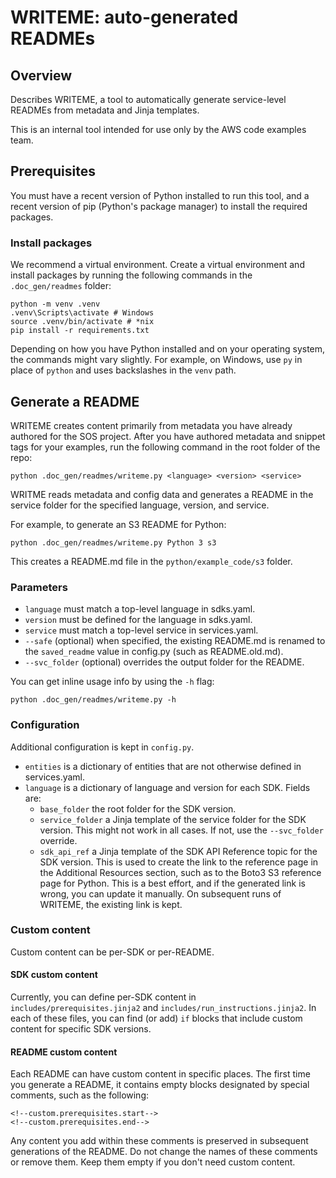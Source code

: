 # WRITEME: auto-generated READMEs

## Overview

Describes WRITEME, a tool to automatically generate service-level READMEs from
metadata and Jinja templates.

This is an internal tool intended for use only by the AWS code examples team.

## Prerequisites

You must have a recent version of Python installed to run this tool, 
and a recent version of pip (Python's package manager) to install the
required packages.

### Install packages

We recommend a virtual environment. Create a virtual environment 
and install packages by running the following commands in the
`.doc_gen/readmes` folder:

```
python -m venv .venv
.venv\Scripts\activate # Windows
source .venv/bin/activate # *nix
pip install -r requirements.txt
```

Depending on how you have Python installed and on your operating system,
the commands might vary slightly. For example, on Windows, use `py` in place of
`python` and uses backslashes in the `venv` path.

## Generate a README

WRITEME creates content primarily from metadata you have already
authored for the SOS project. After you have authored metadata and snippet tags
for your examples, run the following command in the root folder of the repo:

```
python .doc_gen/readmes/writeme.py <language> <version> <service>
```

WRITME reads metadata and config data and generates a README in the service
folder for the specified language, version, and service.

For example, to generate an S3 README for Python:

```
python .doc_gen/readmes/writeme.py Python 3 s3
```

This creates a README.md file in the `python/example_code/s3` folder.

### Parameters

* `language` must match a top-level language in sdks.yaml.
* `version` must be defined for the language in sdks.yaml.
* `service` must match a top-level service in services.yaml.
* `--safe` (optional) when specified, the existing README.md is renamed to the 
`saved_readme` value in config.py (such as README.old.md).
* `--svc_folder` (optional) overrides the output folder for the README.

You can get inline usage info by using the `-h` flag:

```
python .doc_gen/readmes/writeme.py -h
``` 

### Configuration

Additional configuration is kept in `config.py`.

* `entities` is a dictionary of entities that are not otherwise defined in
services.yaml.
* `language` is a dictionary of language and version for each SDK. Fields are:
    * `base_folder` the root folder for the SDK version.
    * `service_folder` a Jinja template of the service folder for the SDK version.
    This might not work in all cases. If not, use the `--svc_folder` override.
    * `sdk_api_ref` a Jinja template of the SDK API Reference topic for the SDK version.
    This is used to create the link to the reference page in the Additional Resources
    section, such as to the Boto3 S3 reference page for Python. This is a best effort,
    and if the generated link is wrong, you can update it manually. On subsequent runs
    of WRITEME, the existing link is kept. 
    
### Custom content

Custom content can be per-SDK or per-README.

#### SDK custom content

Currently, you can define per-SDK content in `includes/prerequisites.jinja2` and
`includes/run_instructions.jinja2`. In each of these files, you can find (or add) `if`
blocks that include custom content for specific SDK versions.

#### README custom content

Each README can have custom content in specific places. The first time you
generate a README, it contains empty blocks designated by special comments, such as
the following:

```
<!--custom.prerequisites.start-->
<!--custom.prerequisites.end-->
```

Any content you add within these comments is preserved in subsequent generations
of the README. Do not change the names of these comments or remove them. Keep them
empty if you don't need custom content.
